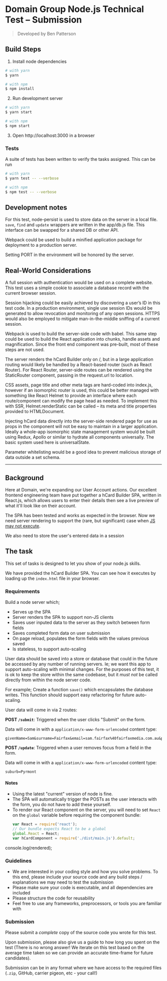 # Domain Group Node.js Technical Test – Submission
> Developed by Ben Patterson

## Build Steps

1. Install node dependencies
```bash
# with yarn 
$ yarn

# with npm
$ npm install
```
2. Run development server
```bash
# with yarn 
$ yarn start

# with npm
$ npm start
```
3. Open http://localhost:3000 in a browser

### Tests

A suite of tests has been written to verify the tasks assigned. This can be run 
```bash
# with yarn 
$ yarn test -- --verbose

# with npm
$ npm test -- --verbose
```

## Development notes

For this test, node-persist is used to store data on the server in a local file. `save`, `find` and `update` wrappers are written in the app/db.js file. This interface can be swapped for a shared DB or other API.

Webpack could be used to build a minified application package for deployment to a production server. 

Setting PORT in the environment will be honored by the server.

## Real-World Considerations

A full session with authentication would be used on a complete website. This test uses a simple cookie to associate a database record with the current browser session.

Session hijacking could be easily achieved by discovering a user’s ID in this test code. In a production environment, single use session IDs would be generated to allow revocation and monitoring of any open sessions. HTTPS would also be employed to mitigate man-in-the-middle sniffing of a current session.

Webpack is used to build the server-side code with babel. This same step could be used to build the React application into chunks, handle assets and magnification. Since the front end component was pre-built, most of these steps are not used.

The server renders the hCard Builder only on /, but in a large application routing would likely be handled by a React-based router (such as React Router). For React Router, server-side routes can be rendered using the StaticRouter component, passing in the request.url to location.

CSS assets, page title and other meta tags are hard-coded into index.js, however if an isomorphic router is used, this could be better managed with something like React Helmet to provide an interface where each route/component can modify the page head as needed. To implement this with SSR, Helmet.renderStatic can be called – its meta and title properties provided to HTMLDocument.

Injecting hCard data directly into the server-side rendered page for use as props in the component will not be easy to maintain in a larger application. Ideally a whole-app isomorphic state management system would be built using Redux, Apollo or similar to hydrate all components universally. The basic system used here is universalState.

Parameter whitelisting would be a good idea to prevent malicious storage of data outside a set schema.

* * *

## Background

Here at Domain, we're expanding our User Account actions.
Our excellent frontend engineering team have put together a hCard Builder SPA,
written in React.js,
which allows users to enter their details
then see a live preview of what it'll look like on their account.

The SPA has been tested and works as expected in the browser.
Now we need server rendering to support the
(rare, but significant)
case when
[JS may not execute](http://kryogenix.org/code/browser/everyonehasjs.html).

We also need to store the user's entered data in a session

## The task

This set of tasks is designed to let you show of your node.js skills.

We have provided the hCard Builder SPA.
You can see how it executes by loading up the `index.html` file in your browser.

### Requirements

Build a node server which;

* Serves up the SPA
* Server renders the SPA to support non-JS clients
* Saves user inputed data to the server as they switch between form fields
* Saves completed form data on user submission
* On page reload, populates the form fields with the values previous saved
* Is stateless, to support auto-scaling

User data should be saved into a store or database
that could in the future be accessed by any number of running servers.
Ie; we want this app to support auto-scaling with minimal changes.
For the purposes of this test,
it is ok to keep the store within the same codebase,
but it _must not_ be called directly from within the node server code.

For example;
Create a function `save()` which encapsulates the database writes.
This function should support easy refactoring for future auto-scaling.

User data will come in via 2 routes:

**POST `/submit`**:
Triggered when the user clicks "Submit" on the form.

Data will come in with a `application/x-www-form-urlencoded` content type:

```
givenName=Sam&surname=Fairfax&email=sam.fairfax%40fairfaxmedia.com.au&phone=0292822833&houseNumber=100&street=Harris+Street&suburb=Pyrmont&state=NSW&postcode=2009&country=Australia
```

**POST `/update`**:
Triggered when a user removes focus from a field in the form.

Data will come in with a `application/x-www-form-urlencoded` content type:

```
suburb=Pyrmont
```

#### Notes

* Using the latest "current" version of node is fine.
* The SPA will automatically trigger the POSTs as the user interacts with the
  form,
  you do not have to add these yourself.
* To render our React component on the server, you will need to set `React` on
  the `global` variable before requiring the component bundle:
  ```javascript
  var React = require('react');
  // Our bundle expects React to be a global
  global.React = React;
  var hCardComponent = require('./dist/main.js').default;
  ```

console.log(rendered);

### Guidelines

* We are interested in your coding style and how you solve problems.
  To this end,
  please include your source code and any build steps / explanations we may
  need to test the submission
* Please make sure your code is executable,
  and all dependencies are included
* Please structure the code for reusability
* Feel free to use any frameworks, preprocessors, or tools you are familiar with

### Submission

Please submit a *complete* copy of the source code you wrote for this test.

Upon submission, please also give us a guide to how long you spent on the test
(There is no wrong answer! We iterate on this test based on the average time
taken so we can provide an accurate time-frame for future candidates).

Submission can be in any format where we have access to the required files
(`.zip`, GitHub, carrier pigeon, etc - your call!)
